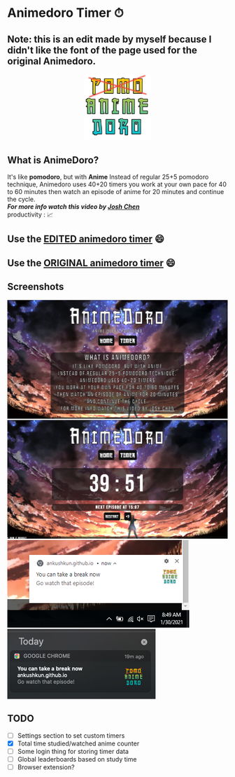 # Animedoro Timer ⏱

## Note: this is an edit made by myself because I didn't like the font of the page used for the original Animedoro.

<div align="center">
    <a href="https://ankushKun.github.io/projects/animedoro-timer/Animedoro.html">
        <img src="./Animedoro/Images/icon.png" width="30%">
    </a>
</div>

## What is AnimeDoro?

It's like **pomodoro**, but with **Anime**
Instead of regular 25+5 pomodoro technique,
Animedoro uses 40+20 timers
you work at your own pace for 40 to 60 minutes
then watch an episode of anime for 20 minutes
and continue the cycle.\
**_For more info watch this video by [Josh Chen](https://www.youtube.com/watch?v=bUjGZJIgse0)_**\
productivity : 📈

## Use the **[EDITED animedoro timer](https://jenblonko.github.io/)** 😄
## Use the **[ORIGINAL animedoro timer](https://ankushKun.github.io/projects/animedoro-timer/Animedoro/index.html)** 😄


## Screenshots

![homepage](./Animedoro/Images/homepage.png)
![timer](./Animedoro/Images/timer.png)
![notification](./Animedoro/Images/notif.PNG)
![notification on mac](./Animedoro/Images/notif_mac.png)

## TODO

- [ ] Settings section to set custom timers
- [x] Total time studied/watched anime counter
- [ ] Some login thing for storing timer data
- [ ] Global leaderboards based on study time
- [ ] Browser extension?
